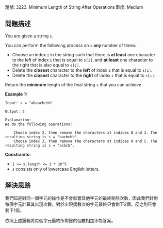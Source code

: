題號: 3223. Minimum Length of String After Operations
難度: Medium

## 問題描述
You are given a string `s`.

You can perform the following process on `s` **any** number of times:


- Choose an index `i` in the string such that there is **at least** one character to the left of index `i` that is equal to `s[i]`, and **at least** one character to the right that is also equal to `s[i]`.
- Delete the **closest** character to the **left** of index `i` that is equal to `s[i]`.
- Delete the **closest** character to the **right** of index `i` that is equal to `s[i]`.

Return the **minimum** length of the final string `s` that you can achieve.

**Example 1:**
```
Input: s = "abaacbcbb"

Output: 5

Explanation:
We do the following operations:

    Choose index 2, then remove the characters at indices 0 and 3. The resulting string is s = "bacbcbb".
    Choose index 3, then remove the characters at indices 0 and 5. The resulting string is s = "acbcb".
```

**Constraints:**

- `1 <= s.length <= 2 * 10^5`
- `s` consists only of lowercase English letters.

## 解決思路
我們知道對同一個字元的操作是不會影響其他字元的最終刪除次數，因此我們針對每個字元計算其出現次數。對於出現偶數次的字元最終只會剩下2個，反之則只會剩下1個。

依照上述邏輯將每個字元最終所剩餘的個數相加即為答案。

